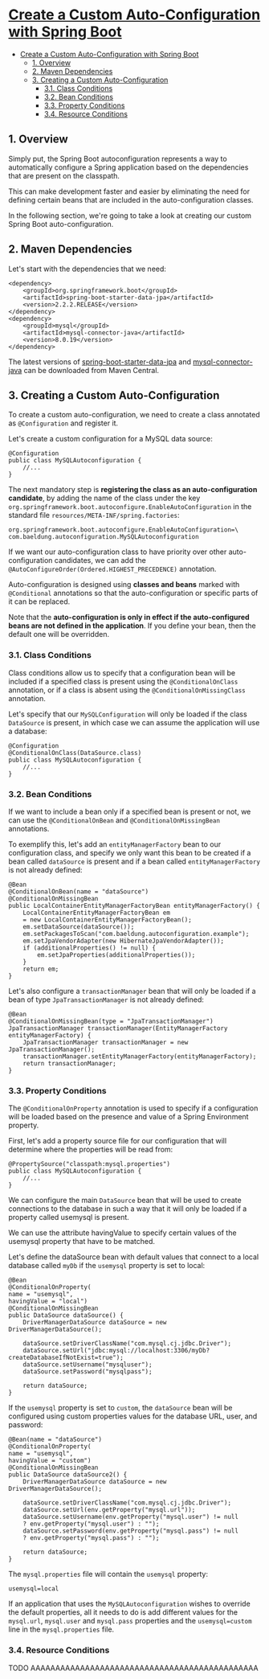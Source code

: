 # [Create a Custom Auto-Configuration with Spring Boot](https://www.baeldung.com/spring-boot-custom-auto-configuration)

- [Create a Custom Auto-Configuration with Spring Boot](#create-a-custom-auto-configuration-with-spring-boot)
  - [1. Overview](#1-overview)
  - [2. Maven Dependencies](#2-maven-dependencies)
  - [3. Creating a Custom Auto-Configuration](#3-creating-a-custom-auto-configuration)
    - [3.1. Class Conditions](#31-class-conditions)
    - [3.2. Bean Conditions](#32-bean-conditions)
    - [3.3. Property Conditions](#33-property-conditions)
    - [3.4. Resource Conditions](#34-resource-conditions)

## 1. Overview

Simply put, the Spring Boot autoconfiguration represents a way to automatically configure a Spring application based on the dependencies that are present on the classpath.

This can make development faster and easier by eliminating the need for defining certain beans that are included in the auto-configuration classes.

In the following section, we're going to take a look at creating our custom Spring Boot auto-configuration.

## 2. Maven Dependencies

Let's start with the dependencies that we need:

    <dependency>
        <groupId>org.springframework.boot</groupId>
        <artifactId>spring-boot-starter-data-jpa</artifactId>
        <version>2.2.2.RELEASE</version>
    </dependency>
    <dependency>
        <groupId>mysql</groupId>
        <artifactId>mysql-connector-java</artifactId>
        <version>8.0.19</version>
    </dependency>

The latest versions of [spring-boot-starter-data-jpa](https://search.maven.org/classic/#search%7Cga%7C1%7Ca%3A%22spring-boot-starter-data-jpa%22) and [mysql-connector-java](https://search.maven.org/classic/#search%7Cga%7C1%7Ca%3A%22mysql-connector-java%22%20AND%20g%3A%22mysql%22) can be downloaded from Maven Central.

## 3. Creating a Custom Auto-Configuration

To create a custom auto-configuration, we need to create a class annotated as `@Configuration` and register it.

Let's create a custom configuration for a MySQL data source:

    @Configuration
    public class MySQLAutoconfiguration {
        //...
    }

The next mandatory step is **registering the class as an auto-configuration candidate**, by adding the name of the class under the key `org.springframework.boot.autoconfigure.EnableAutoConfiguration` in the standard file `resources/META-INF/spring.factories`:

    org.springframework.boot.autoconfigure.EnableAutoConfiguration=\
    com.baeldung.autoconfiguration.MySQLAutoconfiguration

If we want our auto-configuration class to have priority over other auto-configuration candidates, we can add the `@AutoConfigureOrder(Ordered.HIGHEST_PRECEDENCE)` annotation.

Auto-configuration is designed using **classes and beans** marked with `@Conditional` annotations so that the auto-configuration or specific parts of it can be replaced.

Note that the **auto-configuration is only in effect if the auto-configured beans are not defined in the application**. If you define your bean, then the default one will be overridden.

### 3.1. Class Conditions

Class conditions allow us to specify that a configuration bean will be included if a specified class is present using the `@ConditionalOnClass` annotation, or if a class is absent using the `@ConditionalOnMissingClass` annotation.

Let's specify that our `MySQLConfiguration` will only be loaded if the class `DataSource` is present, in which case we can assume the application will use a database:

    @Configuration
    @ConditionalOnClass(DataSource.class)
    public class MySQLAutoconfiguration {
        //...
    }

### 3.2. Bean Conditions

If we want to include a bean only if a specified bean is present or not, we can use the `@ConditionalOnBean` and `@ConditionalOnMissingBean` annotations.

To exemplify this, let's add an `entityManagerFactory` bean to our configuration class, and specify we only want this bean to be created if a bean called `dataSource` is present and if a bean called `entityManagerFactory` is not already defined:

    @Bean
    @ConditionalOnBean(name = "dataSource")
    @ConditionalOnMissingBean
    public LocalContainerEntityManagerFactoryBean entityManagerFactory() {
        LocalContainerEntityManagerFactoryBean em
        = new LocalContainerEntityManagerFactoryBean();
        em.setDataSource(dataSource());
        em.setPackagesToScan("com.baeldung.autoconfiguration.example");
        em.setJpaVendorAdapter(new HibernateJpaVendorAdapter());
        if (additionalProperties() != null) {
            em.setJpaProperties(additionalProperties());
        }
        return em;
    }

Let's also configure a `transactionManager` bean that will only be loaded if a bean of type `JpaTransactionManager` is not already defined:

    @Bean
    @ConditionalOnMissingBean(type = "JpaTransactionManager")
    JpaTransactionManager transactionManager(EntityManagerFactory entityManagerFactory) {
        JpaTransactionManager transactionManager = new JpaTransactionManager();
        transactionManager.setEntityManagerFactory(entityManagerFactory);
        return transactionManager;
    }

### 3.3. Property Conditions

The `@ConditionalOnProperty` annotation is used to specify if a configuration will be loaded based on the presence and value of a Spring Environment property.

First, let's add a property source file for our configuration that will determine where the properties will be read from:

    @PropertySource("classpath:mysql.properties")
    public class MySQLAutoconfiguration {
        //...
    }

We can configure the main `DataSource` bean that will be used to create connections to the database in such a way that it will only be loaded if a property called usemysql is present.

We can use the attribute havingValue to specify certain values of the usemysql property that have to be matched.

Let's define the dataSource bean with default values that connect to a local database called `myDb` if the `usemysql` property is set to local:

    @Bean
    @ConditionalOnProperty(
    name = "usemysql", 
    havingValue = "local")
    @ConditionalOnMissingBean
    public DataSource dataSource() {
        DriverManagerDataSource dataSource = new DriverManagerDataSource();
    
        dataSource.setDriverClassName("com.mysql.cj.jdbc.Driver");
        dataSource.setUrl("jdbc:mysql://localhost:3306/myDb?createDatabaseIfNotExist=true");
        dataSource.setUsername("mysqluser");
        dataSource.setPassword("mysqlpass");
    
        return dataSource;
    }

If the `usemysql` property is set to `custom`, the `dataSource` bean will be configured using custom properties values for the database URL, user, and password:

    @Bean(name = "dataSource")
    @ConditionalOnProperty(
    name = "usemysql", 
    havingValue = "custom")
    @ConditionalOnMissingBean
    public DataSource dataSource2() {
        DriverManagerDataSource dataSource = new DriverManagerDataSource();
            
        dataSource.setDriverClassName("com.mysql.cj.jdbc.Driver");
        dataSource.setUrl(env.getProperty("mysql.url"));
        dataSource.setUsername(env.getProperty("mysql.user") != null 
        ? env.getProperty("mysql.user") : "");
        dataSource.setPassword(env.getProperty("mysql.pass") != null 
        ? env.getProperty("mysql.pass") : "");
            
        return dataSource;
    }

The `mysql.properties` file will contain the `usemysql` property:

    usemysql=local

If an application that uses the `MySQLAutoconfiguration` wishes to override the default properties, all it needs to do is add different values for the `mysql.url`, `mysql.user` and `mysql.pass` properties and the `usemysql=custom` line in the `mysql.properties` file.

### 3.4. Resource Conditions






TODO AAAAAAAAAAAAAAAAAAAAAAAAAAAAAAAAAAAAAAAAAAAAAA